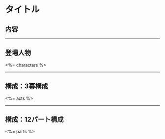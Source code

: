 # タイトル

## 内容

---

## 登場人物

<%= characters %>

---

## 構成：3幕構成

<%= acts %>

---

## 構成：12パート構成

<%= parts %>
